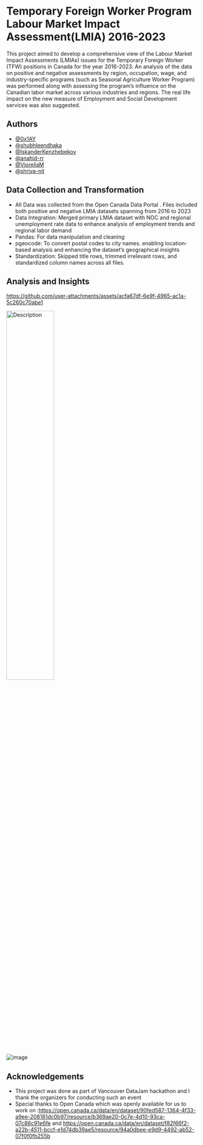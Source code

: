 # Temporary Foreign Worker Program Labour Market Impact Assessment(LMIA) 2016-2023

This project aimed to develop a comprehensive view of the Labour Market Impact Assessments (LMIAs) issues for the Temporary Foreign Worker (TFW) positions in Canada for the year 2016-2023. 
An analysis of the data on positive and negative assessments by region, occupation, wage, and industry-specific programs (such as Seasonal Agriculture Worker Program) was performed along with assessing the program’s influence on the Canadian labor market across various industries and regions. The real life impact on the new measure of Employment and Social Development services was also suggested.

## Authors

- [@0x1AY](https://github.com/0x1AY)
- [@shubhleendhaka](https://github.com/shubhleendhaka)
- [@IskanderKenzhebekov](https://github.com/IskanderKenzhebekov)
- [@anahid-rr](https://github.com/anahid-rr)
- [@VioreliaM](https://github.com/VioreliaM)
- [@shriya-nit](https://github.com/shriya-nit)

## Data Collection and Transformation
- All Data was collected from the Open Canada Data Portal . Files included both positive and negative LMIA datasets spanning from 2016 to 2023
- Data Integration: Merged primary LMIA dataset with NOC and regional unemployment rate data to enhance analysis of employment trends and regional labor demand
- Pandas: For data manipulation and cleaning
- pgeocode: To convert postal codes to city names. enabling location-based analysis and enhancing the dataset’s geographical insights
- Standardization: Skipped title rows, trimmed irrelevant rows, and standardized column names across all files.

## Analysis and Insights



https://github.com/user-attachments/assets/acfa67df-6e9f-4965-ac1a-5c260c70abe1

<img src="https://github.com/user-attachments/assets/06ef39f5-1ac2-4dd7-bf8c-206482c798f6" alt="Description" style="width:50%;">

![image](https://github.com/user-attachments/assets/06ef39f5-1ac2-4dd7-bf8c-206482c798f6)

## Acknowledgements
- This project was done as part of Vancouver DataJam hackathon and I thank the organizers for conducting such an event
- Special thanks to Open Canada which was openly available for us to work on :https://open.canada.ca/data/en/dataset/90fed587-1364-4f33-a9ee-208181dc0b97/resource/b369ae20-0c7e-4d10-93ca-07c86c91e6fe and https://open.canada.ca/data/en/dataset/f82f66f2-a22b-4511-bccf-e1d74db39ae5/resource/94a0dbee-e9d9-4492-ab52-07f0f0fb255b
